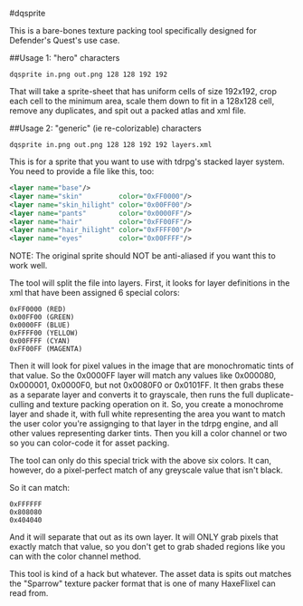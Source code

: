 #dqsprite

This is a bare-bones texture packing tool specifically designed for Defender's Quest's use case.

##Usage 1: "hero" characters

```
dqsprite in.png out.png 128 128 192 192
```

That will take a sprite-sheet that has uniform cells of size 192x192, crop each cell to the minimum area, 
scale them down to fit in a 128x128 cell, remove any duplicates, and spit out a packed atlas and xml file.

##Usage 2: "generic" (ie re-colorizable) characters

```
dqsprite in.png out.png 128 128 192 192 layers.xml
```

This is for a sprite that you want to use with tdrpg's stacked layer system. You need to provide a file like this, too:

```xml
<layer name="base"/>
<layer name="skin"         color="0xFF0000"/>
<layer name="skin_hilight" color="0x00FF00"/>
<layer name="pants"        color="0x0000FF"/>
<layer name="hair"         color="0xFF00FF"/>
<layer name="hair_hilight" color="0xFFFF00"/>
<layer name="eyes"         color="0x00FFFF"/>
```

NOTE: The original sprite should NOT be anti-aliased if you want this to work well. 

The tool will split the file into layers. First, it looks for layer definitions in the xml that have been assigned 6 special colors:

```
0xFF0000 (RED)
0x00FF00 (GREEN)
0x0000FF (BLUE)
0xFFFF00 (YELLOW)
0x00FFFF (CYAN)
0xFF00FF (MAGENTA)
```

Then it will look for pixel values in the image that are monochromatic tints of that value. So the 0x0000FF layer will match any
values like 0x000080, 0x000001, 0x0000F0, but not 0x0080F0 or 0x0101FF. It then grabs these as a separate layer and converts it to grayscale,
then runs the full duplicate-culling and texture packing operation on it. So, you create a monochrome layer and shade it, with full white representing
the area you want to match the user color you're assignging to that layer in the tdrpg engine, and all other values representing darker tints. Then you kill
a color channel or two so you can color-code it for asset packing.

The tool can only do this special trick with the above six colors. It can, however, do a pixel-perfect match of any greyscale value that isn't black.

So it can match:

```
0xFFFFFF
0x808080
0x404040
```

And it will separate that out as its own layer. It will ONLY grab pixels that exactly match that value, so you don't get to grab shaded regions like
you can with the color channel method.

This tool is kind of a hack but whatever. The asset data is spits out matches the "Sparrow" texture packer format that is one of many HaxeFlixel can read from.


